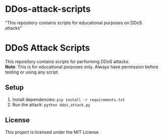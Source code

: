 # DDos-attack-scripts
"This repository contains scripts for educational purposes on DDoS attacks"

# DDoS Attack Scripts

This repository contains scripts for performing DDoS attacks.  
**Note**: This is for educational purposes only. Always have permission before testing or using any script.

## Setup

1. Install dependencies: `pip install -r requirements.txt`
2. Run the attack: `python ddos_attack.py`

## License
This project is licensed under the MIT License.
